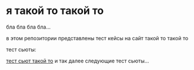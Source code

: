 # я такой то такой то
бла бла бла бла...

в этом репозитории представлены тест кейсы на сайт такой то такой то

тест сьюты:

[тест сьют такой то](тест%20сьют%20такой%20то.md)
и так далее следующие тест сьюты...